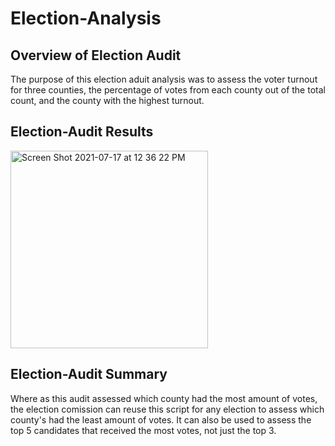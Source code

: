 # Election-Analysis
## Overview of Election Audit
The purpose of this election aduit analysis was to assess the voter turnout for three counties, the percentage of votes from each county out of the total count, and the county with the highest turnout.

## Election-Audit Results
<img width="316" alt="Screen Shot 2021-07-17 at 12 36 22 PM" src="https://user-images.githubusercontent.com/86024512/126043733-f2d4b144-f2f3-4f1d-8bed-dfaddbb53ca8.png">


## Election-Audit Summary
Where as this audit assessed which county had the most amount of votes, the election comission can reuse this script for any election to assess which county's had the least amount of votes. It can also be used to assess the top 5 candidates that received the most votes, not just the top 3.
